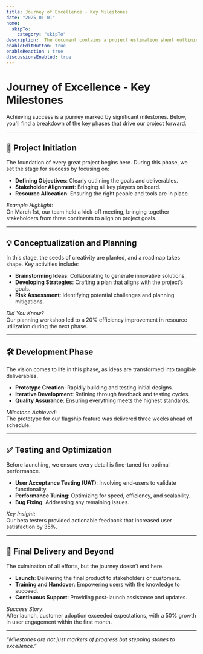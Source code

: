 ```yaml
---
title: Journey of Excellence - Key Milestones
date: "2025-01-01"
home:
  skipTo: 
    category: "skipTo"
description:  The document contains a project estimation sheet outlining tasks,effort hours, and timelines across key phases like analysis,design, development, testing, and project management. It includes metrics such as confidence factors, consumed hours, and completion dates.
enableEditButton: true
enableReaction : true
discussionsEnabled: true
---
```


# Journey of Excellence - Key Milestones

Achieving success is a journey marked by significant milestones. Below, you'll find a breakdown of the key phases that drive our project forward.

---

## 🚀 Project Initiation

The foundation of every great project begins here. During this phase, we set the stage for success by focusing on:

- **Defining Objectives**: Clearly outlining the goals and deliverables.
- **Stakeholder Alignment**: Bringing all key players on board.
- **Resource Allocation**: Ensuring the right people and tools are in place.

*Example Highlight*:  
On March 1st, our team held a kick-off meeting, bringing together stakeholders from three continents to align on project goals.

---

## 💡 Conceptualization and Planning

In this stage, the seeds of creativity are planted, and a roadmap takes shape. Key activities include:

- **Brainstorming Ideas**: Collaborating to generate innovative solutions.
- **Developing Strategies**: Crafting a plan that aligns with the project’s goals.
- **Risk Assessment**: Identifying potential challenges and planning mitigations.

*Did You Know?*  
Our planning workshop led to a 20% efficiency improvement in resource utilization during the next phase.

---

## 🛠️ Development Phase

The vision comes to life in this phase, as ideas are transformed into tangible deliverables.

- **Prototype Creation**: Rapidly building and testing initial designs.
- **Iterative Development**: Refining through feedback and testing cycles.
- **Quality Assurance**: Ensuring everything meets the highest standards.

*Milestone Achieved*:  
The prototype for our flagship feature was delivered three weeks ahead of schedule.

---

## ✅ Testing and Optimization

Before launching, we ensure every detail is fine-tuned for optimal performance.

- **User Acceptance Testing (UAT)**: Involving end-users to validate functionality.
- **Performance Tuning**: Optimizing for speed, efficiency, and scalability.
- **Bug Fixing**: Addressing any remaining issues.

*Key Insight*:  
Our beta testers provided actionable feedback that increased user satisfaction by 35%.

---

## 🎉 Final Delivery and Beyond

The culmination of all efforts, but the journey doesn’t end here.

- **Launch**: Delivering the final product to stakeholders or customers.
- **Training and Handover**: Empowering users with the knowledge to succeed.
- **Continuous Support**: Providing post-launch assistance and updates.

*Success Story*:  
After launch, customer adoption exceeded expectations, with a 50% growth in user engagement within the first month.

---

*“Milestones are not just markers of progress but stepping stones to excellence.”*